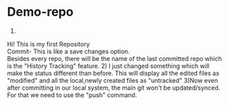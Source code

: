 # Demo-repo
1)
Hi! This is my first Repository
<br>
Commit- This is like a save changes option.
<br>
Besides every repo, there will be the name of the last committed repo which is the "History Tracking" feature.
2)
I just changed something which will make the status different than before.
This will display all the edited files as "modified" and all the local,newly created files as "untracked"
3)Now even after committing in our local system, the main git won't be updated/synced. For that we need to use the "push" command.